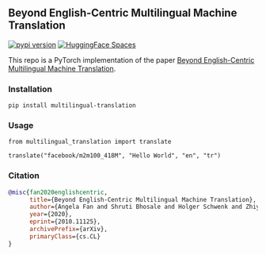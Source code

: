 <h2>
  Beyond English-Centric Multilingual Machine Translation
</h2>

<a href="https://badge.fury.io/py/multilingual_translation"><img src="https://badge.fury.io/py/multilingual_translation.svg" alt="pypi version"></a>
<a href="https://huggingface.co/spaces/kadirnar/multilingual_translation"><img src="https://img.shields.io/badge/%20HuggingFace%20-Demo-blue.svg" alt="HuggingFace Spaces"></a>

This repo is a PyTorch implementation of the paper [Beyond English-Centric Multilingual Machine Translation](https://arxiv.org/abs/2010.11125).

### Installation
```
pip install multilingual-translation
```
### Usage
```
from multilingual_translation import translate

translate("facebook/m2m100_418M", "Hello World", "en", "tr")
```
### Citation
```bibtex
@misc{fan2020englishcentric,
      title={Beyond English-Centric Multilingual Machine Translation}, 
      author={Angela Fan and Shruti Bhosale and Holger Schwenk and Zhiyi Ma and Ahmed El-Kishky and Siddharth Goyal and Mandeep Baines and Onur Celebi and Guillaume Wenzek and Vishrav Chaudhary and Naman Goyal and Tom Birch and Vitaliy Liptchinsky and Sergey Edunov and Edouard Grave and Michael Auli and Armand Joulin},
      year={2020},
      eprint={2010.11125},
      archivePrefix={arXiv},
      primaryClass={cs.CL}
}
```
